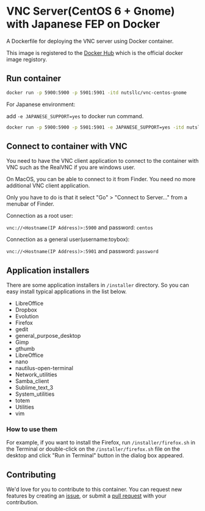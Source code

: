 # VNC Server(CentOS 6 + Gnome) with Japanese FEP on Docker

A Dockerfile for deploying the VNC server using Docker container.

This image is registered to the [Docker Hub](https://hub.docker.com/r/nutsllc/toybox-gitbucket/) which is the official docker image registory.

## Run container

```bash
docker run -p 5900:5900 -p 5901:5901 -itd nutsllc/vnc-centos-gnome
```

For Japanese environment:

add ``-e JAPANESE_SUPPORT=yes`` to docker run command.

```bash
docker run -p 5900:5900 -p 5901:5901 -e JAPANESE_SUPPORT=yes -itd nutsllc/vnc-centos-gnome
```

## Connect to container with VNC

You need to have the VNC client application to connect to the container with VNC such as the RealVNC if you are windows user.

On MacOS, you can be able to connect to it from Finder. You need no more additional VNC client application. 

Only you have to do is that it select "Go" > "Connect to Server..." from a menubar of Finder.

Connection as a root user:

``vnc://<Hostname(IP Address)>:5900`` and password: ``centos`` 

Connection as a general user(username:toybox):

``vnc://<Hostname(IP Address)>:5901`` and password: ``password``

## Application installers

There are some application installers in ``/installer`` directory. So you can easy install typical applications in the list below.

* LibreOffice
* Dropbox
* Evolution
* Firefox
* gedit
* general_purpose_desktop
* Gimp
* gthumb
* LibreOffice
* nano
* nautilus-open-terminal
* Network_utilities
* Samba_client
* Sublime_text_3
* System_utilities
* totem
* Utilities
* vim

### How to use them

For example, if you want to install the Firefox, run ``/installer/firefox.sh`` in the Terminal or double-click on the ``/installer/firefox.sh`` file on the desktop and click "Run in Terminal" button in the dialog box appeared.

## Contributing

We'd love for you to contribute to this container. You can request new features by creating an [issue](https://github.com/nutsllc/vnc-centos-gnome/issues), or submit a [pull request](https://github.com/nutsllc/vnc-centos-gnome/pulls) with your contribution.
